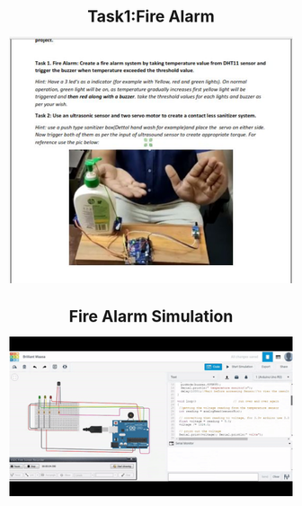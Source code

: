 <h1 align="center">Task1:Fire Alarm
</h1>


<p align="center"><img src="https://github.com/RIT-MESH/Electronics-and-IoT-Projects/blob/main/9Fire%20Alarm/Arduino%20project.JPG?raw=true"alt="Sublime's custom image"/>
</p>


<h1 align="center">Fire Alarm Simulation
</h1>


<p align="center"><img src="https://github.com/RIT-MESH/Electronics-and-IoT-Projects/blob/main/9Fire%20Alarm/fire%20alarm%20simulation.gif?raw=true"alt="Sublime's custom image"/>
</p>
